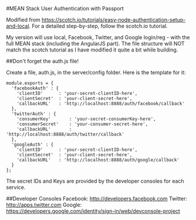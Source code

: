 #MEAN Stack User Authentication with Passport

Modified from https://scotch.io/tutorials/easy-node-authentication-setup-and-local.
For a detailed step-by-step, follow the scotch.io tutorial.

My version will use local, Facebook, Twitter, and Google login/reg - with the full MEAN stack (including the AngularJS part). The file structure will NOT match the scotch tutorial as I have modified it quite a bit while building.

##Don't forget the auth.js file!

Create a file, auth.js, in the server/config folder.
Here is the template for it:

```
module.exports = {
  'facebookAuth' : {
    'clientID'      : 'your-secret-clientID-here', 
    'clientSecret'  : 'your-client-secret-here',
    'callbackURL'   : 'http://localhost:8888/auth/facebook/callback'
  },
  'twitterAuth' : {
    'consumerKey'       : 'your-secret-consumerKey-here',
    'consumerSecret'    : 'your-consumer-secret-here',
    'callbackURL'       : 'http://localhost:8888/auth/twitter/callback'
  },
  'googleAuth' : {
    'clientID'      : 'your-secret-clientID-here',
    'clientSecret'  : 'your-client-secret-here',
    'callbackURL'   : 'http://localhost:8888/auth/google/callback'
  }
};
```

The secret IDs and Keys are provided by the developer consoles for each service.

##Developer Consoles
Facebook: http://developers.facebook.com
Twitter: http://apps.twitter.com
Google: https://developers.google.com/identity/sign-in/web/devconsole-project